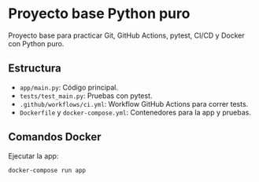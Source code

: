 # Proyecto base Python puro

Proyecto base para practicar Git, GitHub Actions, pytest, CI/CD y Docker con Python puro.

## Estructura

- `app/main.py`: Código principal.
- `tests/test_main.py`: Pruebas con pytest.
- `.github/workflows/ci.yml`: Workflow GitHub Actions para correr tests.
- `Dockerfile` y `docker-compose.yml`: Contenedores para la app y pruebas.

## Comandos Docker

Ejecutar la app:

```bash
docker-compose run app
